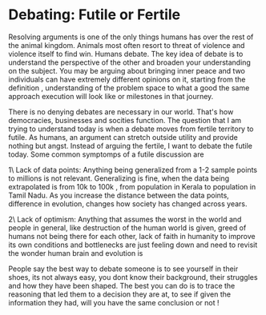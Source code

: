 # Debating: Futile or Fertile 

Resolving arguments is one of the only things humans has over the rest of the animal kingdom. Animals most often resort to threat of violence and violence itself 
to find win. Humans debate. The key idea of debate is to understand the perspective of the other and broaden your understanding on the subject. You may be arguing 
about bringing inner peace and two individuals can have extremely different opinions on it, starting from the definition , understanding of the problem space to what a good 
the same approach execution will look like or milestones in that journey. 

There is no denying debates are necessary in our world. That's how democracies, businesses and socities function. 
The question that I am trying to understand today is when a debate moves from fertile territory to futile. As humans, an argument can stretch outside utility and 
provide nothing but angst. Instead of arguing the fertile, I want to debate the futile today. Some common symptomps of a futile discussion are

1\ Lack of data points: Anything being generalized from a 1-2 sample points to millions is not relevant. Generalizing is fine, when the data being extrapolated is 
from 10k to 100k , from population in Kerala to population in Tamil Nadu. As you increase the distance between the data points, difference in evolution, changes how society
has changed across years.

2\ Lack of optimism: Anything that assumes the worst in the world and people in general, like destruction of the human world is given, greed of humans not being there
for each other, lack of faith in humanity to improve its own conditions and bottlenecks are just feeling down and need to revisit the wonder human brain and evolution is

People say the best way to debate someone is to see yourself in their shoes, its not always easy, you dont know their background, their struggles and how they have been 
shaped. The best you can do is to trace the reasoning that led them to a decision they are at, to see if given the information they
had,  will you have the same conclusion or not ! 
